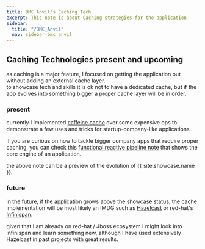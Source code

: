 ```yaml
---
title: BMC Anvil's Caching Tech
excerpt: This note is about Caching strategies for the application
sidebar:
  title: "/BMC_Anvil"
  nav: sidebar-bmc_anvil
---
```


## Caching Technologies present and upcoming

as caching is a major feature, I focused on getting the application out without adding an external cache layer.<br>
to showcase tech and skills it is ok not to have a dedicated cache, but if the app evolves into something bigger a proper cache layer will
be in order.

### present

currently I implemented [caffeine cache](https://github.com/ben-manes/caffeine) over some expensive ops to demonstrate a few uses and tricks
for startup-company-like applications.

if you are curious on how to tackle bigger company apps that require proper caching, you can check
this [functional reactive pipeline note](/language-java-reactive-functional-pipelines/) that shows the core engine of an application.

the above note can be a preview of the evolution of {{ site.showcase.name }}.

### future

in the future, if the application grows above the showcase status, the cache implementation will be most likely an IMDG such as
[Hazelcast](https://hazelcast.org/imdg/) or red-hat's [Infinispan](https://infinispan.org/).

given that I am already on red-hat / Jboss ecosystem I might look into infinispan and learn something new, although I have used extensively
Hazelcast in past projects with great results.
